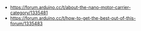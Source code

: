 - https://forum.arduino.cc/t/about-the-nano-motor-carrier-category/1335481
- https://forum.arduino.cc/t/how-to-get-the-best-out-of-this-forum/1335483
